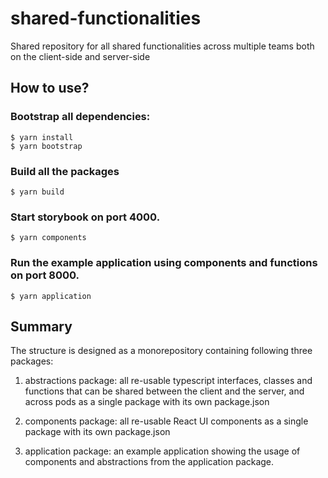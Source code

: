 # shared-functionalities

Shared repository for all shared functionalities across multiple teams both on the client-side and server-side

## How to use?

### Bootstrap all dependencies:

```
$ yarn install
$ yarn bootstrap
```

### Build all the packages

```
$ yarn build
```

### Start storybook on port 4000.

```
$ yarn components
```

### Run the example application using components and functions on port 8000.

```
$ yarn application
```

## Summary

The structure is designed as a monorepository containing following three packages:

1. abstractions package: all re-usable typescript interfaces, classes and functions that can be shared between the client and the server, and across pods as a single package with its own package.json

2. components package: all re-usable React UI components as a single package with its own package.json

3. application package: an example application showing the usage of components and abstractions from the application package.
